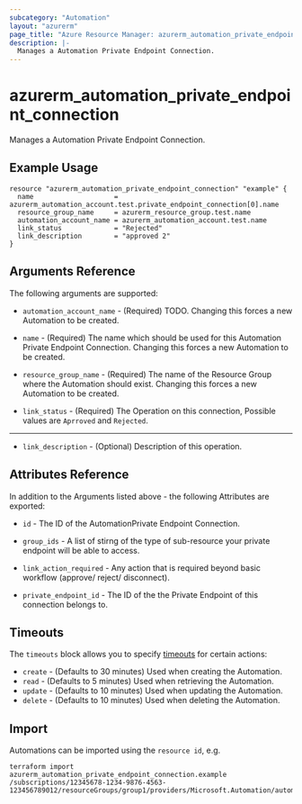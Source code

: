 ```yaml
---
subcategory: "Automation"
layout: "azurerm"
page_title: "Azure Resource Manager: azurerm_automation_private_endpoint_connection"
description: |-
  Manages a Automation Private Endpoint Connection.
---
```


# azurerm_automation_private_endpoint_connection

Manages a Automation Private Endpoint Connection.

## Example Usage

```hcl
resource "azurerm_automation_private_endpoint_connection" "example" {
  name                    = azurerm_automation_account.test.private_endpoint_connection[0].name
  resource_group_name     = azurerm_resource_group.test.name
  automation_account_name = azurerm_automation_account.test.name
  link_status             = "Rejected"
  link_description        = "approved 2"
}
```

## Arguments Reference

The following arguments are supported:

* `automation_account_name` - (Required) TODO. Changing this forces a new Automation to be created.

* `name` - (Required) The name which should be used for this Automation Private Endpoint Connection. Changing this forces a new Automation to be created.

* `resource_group_name` - (Required) The name of the Resource Group where the Automation should exist. Changing this forces a new Automation to be created.

* `link_status` - (Required) The Operation on this connection, Possible values are `Aprroved` and `Rejected`.

---

* `link_description` - (Optional) Description of this operation.

## Attributes Reference

In addition to the Arguments listed above - the following Attributes are exported: 

* `id` - The ID of the AutomationPrivate Endpoint Connection.

* `group_ids` - A list of stirng of the type of sub-resource your private endpoint will be able to access.

* `link_action_required` - Any action that is required beyond basic workflow (approve/ reject/ disconnect).

* `private_endpoint_id` - The ID of the the Private Endpoint of this connection belongs to.

## Timeouts

The `timeouts` block allows you to specify [timeouts](https://www.terraform.io/docs/configuration/resources.html#timeouts) for certain actions:

* `create` - (Defaults to 30 minutes) Used when creating the Automation.
* `read` - (Defaults to 5 minutes) Used when retrieving the Automation.
* `update` - (Defaults to 10 minutes) Used when updating the Automation.
* `delete` - (Defaults to 10 minutes) Used when deleting the Automation.

## Import

Automations can be imported using the `resource id`, e.g.

```shell
terraform import azurerm_automation_private_endpoint_connection.example /subscriptions/12345678-1234-9876-4563-123456789012/resourceGroups/group1/providers/Microsoft.Automation/automationAccounts/account1/privateEndpointConnections/uuid
```
